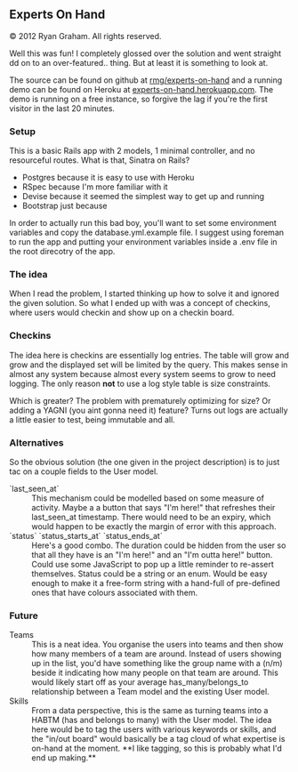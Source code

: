 ## Experts On Hand
&copy; 2012 Ryan Graham. All rights reserved.

  Well this was fun! I completely glossed over the solution and went straight
dd
  on to an over-featured.. thing. But at least it is something to look at.

  The source can be found on github at
  [rmg/experts-on-hand](http://github.com/rmg/experts-on-hand)
  and a running demo can be found on Heroku at
  [experts-on-hand.herokuapp.com](http://experts-on-hand.herokuapp.com/). The demo is running on a free instance, so forgive the lag if you're the
  first visitor in the last 20 minutes.

### Setup

  This is a basic Rails app with 2 models, 1 minimal controller, and no
  resourceful routes. What is that, Sinatra on Rails?

*   Postgres because it is easy to use with Heroku
*   RSpec because I'm more familiar with it
*   Devise because it seemed the simplest way to get up and running
*   Bootstrap just because

  In order to actually run this bad boy, you'll want to set some environment
  variables and copy the database.yml.example file. I suggest using foreman
  to run the app and putting your environment variables inside a .env file
  in the root direcotry of the app.

### The idea

  When I read the problem, I started thinking up how to solve it and ignored the
  given solution. So what I ended up with was a concept of checkins, where users
  would checkin and show up on a checkin board.

### Checkins

  The idea here is checkins are essentially log entries. The table will grow and
  grow and the displayed set will be limited by the query. This makes sense in
  almost any system because almost every system seems to grow to need logging. The
  only reason **not** to use a log style table is size constraints.

  Which is greater? The problem with prematurely optimizing for size? Or adding a
  YAGNI (you aint gonna need it) feature? Turns out logs are actually a little
  easier to test, being immutable and all.

### Alternatives

  So the obvious solution (the one given in the project description) is to just
  tac on a couple fields to the User model.

<dl>
  <dt>`last_seen_at`</dt>
  <dd>This mechanism could be modelled based on some measure of activity. Maybe a
  a button that says "I'm here!" that refreshes their last_seen_at timestamp. 
  There would need to be an expiry, which would happen to be exactly the margin
  of error with this approach.</dd>
  <dt>
    `status`
    `status_starts_at`
    `status_ends_at`
  </dt>
  <dd>
    Here's a good combo. The duration could be hidden from the user so that all
    they have is an "I'm here!" and an "I'm outta here!" button. Could use some
    JavaScript to pop up a little reminder to re-assert themselves. Status could
    be a string or an enum. Would be easy enough to make it a free-form string
    with a hand-full of pre-defined ones that have colours associated with them.
  </dd>
</dl>

### Future

<dl>
  <dt>Teams</dt>
  <dd>
    This is a neat idea. You organise the users into teams and then show how
    many members of a team are around. Instead of users showing up in the list,
    you'd have something like the group name with a (n/m) beside it indicating
    how many people on that team are around. This would likely start off as your
    average has_many/belongs_to relationship between a Team model and the existing
    User model.
  </dd>
  <dt>Skills</dt>
  <dd>
    From a data perspective, this is the same as turning teams into a HABTM (has
    and belongs to many) with the User model. The idea here would be to tag the
    users with various keywords or skills, and the "in/out board" would basically
    be a tag cloud of what expertise is on-hand at the moment. **I like tagging,
    so this is probably what I'd end up making.**
  </dd>
</dl>
